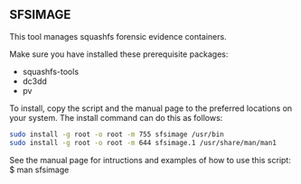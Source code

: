 ## SFSIMAGE

This tool manages squashfs forensic evidence containers.


Make sure you have installed these prerequisite packages:

- squashfs-tools
- dc3dd
- pv

To install, copy the script and the manual page to the preferred locations on your system. The install command can do this as follows:

```bash
sudo install -g root -o root -m 755 sfsimage /usr/bin
sudo install -g root -o root -m 644 sfsimage.1 /usr/share/man/man1
```

See the manual page for intructions and examples of how to use this script:
$ man sfsimage
